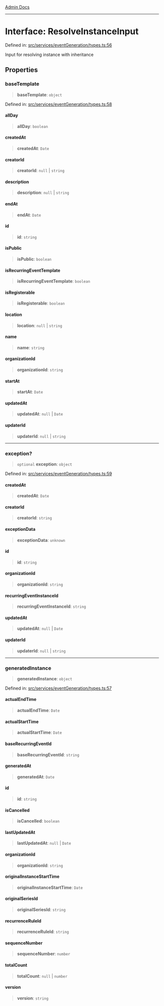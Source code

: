 [Admin Docs](/)

***

# Interface: ResolveInstanceInput

Defined in: [src/services/eventGeneration/types.ts:56](https://github.com/Sourya07/talawa-api/blob/aac5f782223414da32542752c1be099f0b872196/src/services/eventGeneration/types.ts#L56)

Input for resolving instance with inheritance

## Properties

### baseTemplate

> **baseTemplate**: `object`

Defined in: [src/services/eventGeneration/types.ts:58](https://github.com/Sourya07/talawa-api/blob/aac5f782223414da32542752c1be099f0b872196/src/services/eventGeneration/types.ts#L58)

#### allDay

> **allDay**: `boolean`

#### createdAt

> **createdAt**: `Date`

#### creatorId

> **creatorId**: `null` \| `string`

#### description

> **description**: `null` \| `string`

#### endAt

> **endAt**: `Date`

#### id

> **id**: `string`

#### isPublic

> **isPublic**: `boolean`

#### isRecurringEventTemplate

> **isRecurringEventTemplate**: `boolean`

#### isRegisterable

> **isRegisterable**: `boolean`

#### location

> **location**: `null` \| `string`

#### name

> **name**: `string`

#### organizationId

> **organizationId**: `string`

#### startAt

> **startAt**: `Date`

#### updatedAt

> **updatedAt**: `null` \| `Date`

#### updaterId

> **updaterId**: `null` \| `string`

***

### exception?

> `optional` **exception**: `object`

Defined in: [src/services/eventGeneration/types.ts:59](https://github.com/Sourya07/talawa-api/blob/aac5f782223414da32542752c1be099f0b872196/src/services/eventGeneration/types.ts#L59)

#### createdAt

> **createdAt**: `Date`

#### creatorId

> **creatorId**: `string`

#### exceptionData

> **exceptionData**: `unknown`

#### id

> **id**: `string`

#### organizationId

> **organizationId**: `string`

#### recurringEventInstanceId

> **recurringEventInstanceId**: `string`

#### updatedAt

> **updatedAt**: `null` \| `Date`

#### updaterId

> **updaterId**: `null` \| `string`

***

### generatedInstance

> **generatedInstance**: `object`

Defined in: [src/services/eventGeneration/types.ts:57](https://github.com/Sourya07/talawa-api/blob/aac5f782223414da32542752c1be099f0b872196/src/services/eventGeneration/types.ts#L57)

#### actualEndTime

> **actualEndTime**: `Date`

#### actualStartTime

> **actualStartTime**: `Date`

#### baseRecurringEventId

> **baseRecurringEventId**: `string`

#### generatedAt

> **generatedAt**: `Date`

#### id

> **id**: `string`

#### isCancelled

> **isCancelled**: `boolean`

#### lastUpdatedAt

> **lastUpdatedAt**: `null` \| `Date`

#### organizationId

> **organizationId**: `string`

#### originalInstanceStartTime

> **originalInstanceStartTime**: `Date`

#### originalSeriesId

> **originalSeriesId**: `string`

#### recurrenceRuleId

> **recurrenceRuleId**: `string`

#### sequenceNumber

> **sequenceNumber**: `number`

#### totalCount

> **totalCount**: `null` \| `number`

#### version

> **version**: `string`
